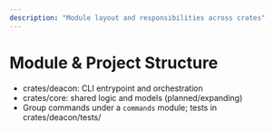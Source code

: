 ```yaml
---
description: "Module layout and responsibilities across crates"
---
```


# Module & Project Structure

- crates/deacon: CLI entrypoint and orchestration
- crates/core: shared logic and models (planned/expanding)
- Group commands under a `commands` module; tests in crates/deacon/tests/
